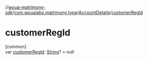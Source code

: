 //[woua-matrimony-sdk](../../../index.md)/[com.woualabs.matrimony.type](../index.md)/[AccountDetails](index.md)/[customerRegId](customer-reg-id.md)

# customerRegId

[common]\
var [customerRegId](customer-reg-id.md): [String](https://kotlinlang.org/api/latest/jvm/stdlib/kotlin/-string/index.html)? = null

